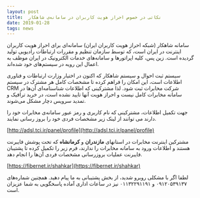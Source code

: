 ```yaml
---
layout: post
title:  نکاتی در خصوص احراز هویت کاربران در سامانه‌ی شاهکار
date: 2019-01-28
tags: news
---
```

سامانه شاهکار (شبکه احراز هویت کاربران ایران) سامانه‌ای برای احراز هویت کاربران اینترنت در ایران است، که توسط سازمان تنظیم و مقررات ارتباطات رادیویی تولید گردیده است. زین پس، کلیه اپراتورها و سامانه‌های خدمات الکترونیک در ایران موظف به اعمال این رویه در سیستم‌های خود شده‌اند.

سیستم ثبت احوال و سیستم شاهکار که اکنون در اختیار وزارت ارتباطات و فناوری اطلاعات است، این امکان را فراهم کرده تا مشخصات کامل هر مشترک در سیستم CRM شرکت مخابرات ثبت شود.
لذا مشترکینی که اطلاعات شناسنامه‌ای آن‌ها در سامانه مخابرات کامل نیست و احراز هویت آنها تایید نشده است، در خريد ترافيک و تمديد سرويس دچار مشکل می‌شوند.

جهت تکمیل اطلاعات، مشترکینی که نام کاربری و رمز عبور سامانه‌ی مخابرات خود را دارند می توانند از لینک زیر مشخصات فردی خود را بروز رسانی نمایند.

[http://adsl.tci.ir/panel/profile](http://adsl.tci.ir/panel/profile)

 مشترکین اینترنت مخابرات در استانهای **مازندران** و **کرمانشاه** که تحت پوشش فایبرنت هستند و اطلاعات ورود به سامانه مخابرات را ندارند، فرم زیر را تکمیل کرده تا پشتیبان فایبرنت عملیات بروزرسانی مشخصات فردی آن‌ها را انجام دهد.

[https://fibernet.ir/shahkar](https://fibernet.ir/shahkar)

لطفا اگر با مشکلی روبرو شدید، از بخش پشتیبانی به ما پیام دهید. همچنین شماره‌های ۰۹۱۲۰۵۳۹۱۳۷ و ۰۱۱۳۲۲۹۱۱۹۱ نیز در ساعات اداری آماده پاسخگویی به شما عزیزان است.